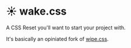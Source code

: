 # :sunny: wake.css

A CSS Reset you'll want to start your project with.

It's basically an opiniated fork of [wipe.css](https://github.com/danilowoz/wipe.css).